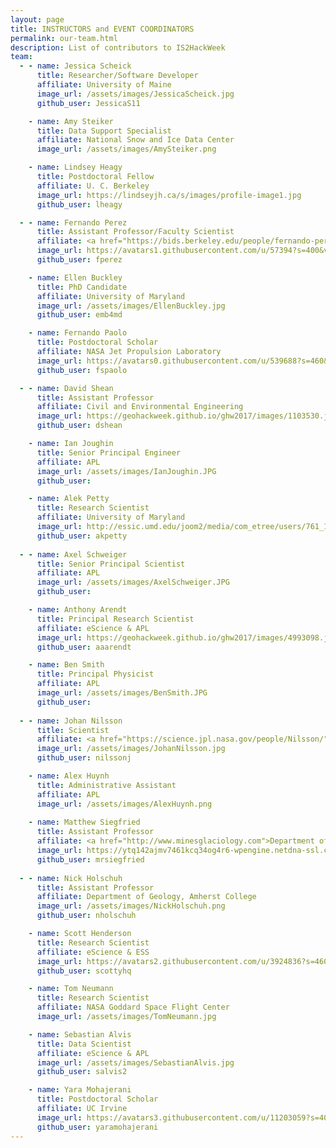 ```yaml
---
layout: page
title: INSTRUCTORS and EVENT COORDINATORS
permalink: our-team.html
description: List of contributors to IS2HackWeek
team:
  - - name: Jessica Scheick
      title: Researcher/Software Developer
      affiliate: University of Maine
      image_url: /assets/images/JessicaScheick.jpg
      github_user: JessicaS11

    - name: Amy Steiker
      title: Data Support Specialist 
      affiliate: National Snow and Ice Data Center 
      image_url: /assets/images/AmySteiker.png

    - name: Lindsey Heagy
      title: Postdoctoral Fellow
      affiliate: U. C. Berkeley
      image_url: https://lindseyjh.ca/s/images/profile-image1.jpg
      github_user: lheagy  

  - - name: Fernando Perez
      title: Assistant Professor/Faculty Scientist
      affiliate: <a href="https://bids.berkeley.edu/people/fernando-perez">Department of Statistics, UC Berkeley</a>
      image_url: https://avatars1.githubusercontent.com/u/57394?s=400&v=4
      github_user: fperez

    - name: Ellen Buckley
      title: PhD Candidate
      affiliate: University of Maryland
      image_url: /assets/images/EllenBuckley.jpg
      github_user: emb4md

    - name: Fernando Paolo
      title: Postdoctoral Scholar 
      affiliate: NASA Jet Propulsion Laboratory 
      image_url: https://avatars0.githubusercontent.com/u/539688?s=460&v=4
      github_user: fspaolo

  - - name: David Shean
      title: Assistant Professor
      affiliate: Civil and Environmental Engineering
      image_url: https://geohackweek.github.io/ghw2017/images/1103530.jpg
      github_user: dshean

    - name: Ian Joughin
      title: Senior Principal Engineer
      affiliate: APL
      image_url: /assets/images/IanJoughin.JPG
      github_user: 

    - name: Alek Petty 
      title: Research Scientist 
      affiliate: University of Maryland 
      image_url: http://essic.umd.edu/joom2/media/com_etree/users/761_1.jpeg
      github_user: akpetty
      
  - - name: Axel Schweiger
      title: Senior Principal Scientist
      affiliate: APL
      image_url: /assets/images/AxelSchweiger.JPG
      github_user: 

    - name: Anthony Arendt
      title: Principal Research Scientist
      affiliate: eScience & APL
      image_url: https://geohackweek.github.io/ghw2017/images/4993098.jpeg
      github_user: aaarendt

    - name: Ben Smith
      title: Principal Physicist
      affiliate: APL
      image_url: /assets/images/BenSmith.JPG
      github_user: 
    
  - - name: Johan Nilsson
      title: Scientist
      affiliate: <a href="https://science.jpl.nasa.gov/people/Nilsson/">Jet Propulsion Laboratory, NASA</a>
      image_url: /assets/images/JohanNilsson.jpg
      github_user: nilssonj

    - name: Alex Huynh
      title: Administrative Assistant 
      affiliate: APL 
      image_url: /assets/images/AlexHuynh.png
      
    - name: Matthew Siegfried
      title: Assistant Professor
      affiliate: <a href="http://www.minesglaciology.com">Department of Geophysics, Colorado School of Mines</a>
      image_url: https://ytq142ajmv7461kcq34og4r6-wpengine.netdna-ssl.com/wp-content/uploads/sites/30/2018/10/siegfried-1.jpg
      github_user: mrsiegfried
     
  - - name: Nick Holschuh
      title: Assistant Professor
      affiliate: Department of Geology, Amherst College
      image_url: /assets/images/NickHolschuh.png
      github_user: nholschuh   

    - name: Scott Henderson
      title: Research Scientist
      affiliate: eScience & ESS
      image_url: https://avatars2.githubusercontent.com/u/3924836?s=460&v=4
      github_user: scottyhq

    - name: Tom Neumann
      title: Research Scientist 
      affiliate: NASA Goddard Space Flight Center 
      image_url: /assets/images/TomNeumann.jpg

    - name: Sebastian Alvis
      title: Data Scientist 
      affiliate: eScience & APL
      image_url: /assets/images/SebastianAlvis.jpg
      github_user: salvis2

    - name: Yara Mohajerani
      title: Postdoctoral Scholar
      affiliate: UC Irvine
      image_url: https://avatars3.githubusercontent.com/u/11203059?s=400&u=90006c5295ed2d1514c0ee9411bafcc0459474fb&v=4
      github_user: yaramohajerani
---
```

